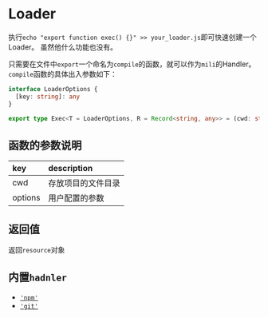 # Loader


执行`echo "export function exec() {}" >> your_loader.js`即可快速创建一个Loader。
虽然他什么功能也没有。

只需要在文件中`export`一个命名为`compile`的函数，就可以作为`mili`的Handler。
`compile`函数的具体出入参数如下：

```typescript
interface LoaderOptions {
  [key: string]: any
}

export type Exec<T = LoaderOptions, R = Record<string, any>> = (cwd: string, options: T) => Syncable<R>
```

## 函数的参数说明

 key                |  description
:-------------------|:--------------
 cwd                | 存放项目的文件目录
 options            | 用户配置的参数

## 返回值

返回`resource`对象


## 内置`hadnler`

- [`'npm'`](./npm.md)
- [`'git'`](./git.md)
